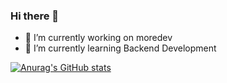 ### Hi there 👋

- 🔭 I’m currently working on moredev
- 🌱 I’m currently learning Backend Development

[![Anurag's GitHub stats](https://github-readme-stats.vercel.app/api?username=AyoubTRD&count_private=true&show_icons=true&hide=prs)](https://github.com/anuraghazra/github-readme-stats)
